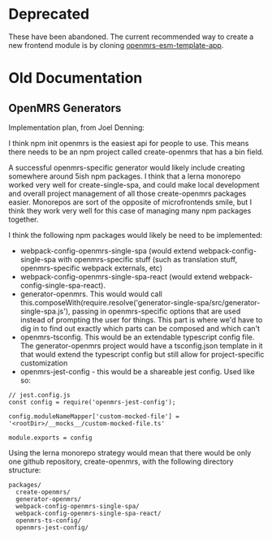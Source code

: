 # Deprecated

These have been abandoned. The current recommended way to create a new frontend module
is by cloning [openmrs-esm-template-app](https://github.com/openmrs/openmrs-esm-template-app).

# Old Documentation

## OpenMRS Generators

Implementation plan, from Joel Denning:

I think npm init openmrs is the easiest api for people to use. This means there needs to be an npm project called create-openmrs that has a bin field.

A successful openmrs-specific generator would likely include creating somewhere around 5ish npm packages. I think that a lerna monorepo worked very well for create-single-spa, and could make local development and overall project management of all those create-openmrs packages easier. Monorepos are sort of the opposite of microfrontends smile, but I think they work very well for this case of managing many npm packages together.

I think the following npm packages would likely be need to be implemented:
    
- webpack-config-openmrs-single-spa (would extend webpack-config-single-spa with openmrs-specific stuff (such as translation stuff, openmrs-specific webpack externals, etc)
- webpack-config-openmrs-single-spa-react (would extend webpack-config-single-spa-react).
- generator-openmrs. This would would call this.composeWith(require.resolve('generator-single-spa/src/generator-single-spa.js'), passing in openmrs-specific options that are used instead of prompting the user for things. This part is where we'd have to dig in to find out exactly which parts can be composed and which can't
- openmrs-tsconfig. This would be an extendable typescript config file. The generator-openmrs project would have a tsconfig.json template in it that would extend the typescript config but still allow for project-specific customization
- openmrs-jest-config - this would be a shareable jest config. Used like so:

```
// jest.config.js
const config = require('openmrs-jest-config');

config.moduleNameMapper['custom-mocked-file'] = '<rootDir>/__mocks__/custom-mocked-file.ts'

module.exports = config
```

Using the lerna monorepo strategy would mean that there would be only one github repository, create-openmrs, with the following directory structure:

```
packages/
  create-openmrs/
  generator-openmrs/
  webpack-config-openmrs-single-spa/
  webpack-config-openmrs-single-spa-react/
  openmrs-ts-config/
  openmrs-jest-config/
```
